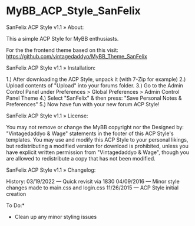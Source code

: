 # MyBB_ACP_Style_SanFelix

SanFelix ACP Style v1.1
» About:

This a simple ACP Style for MyBB enthusiasts.

For the the frontend theme based on this visit: https://github.com/vintagedaddyo/MyBB_Theme_SanFelix



SanFelix ACP Style v1.1
» Installation:

1.) After downloading the ACP Style, unpack it (with 7-Zip for example)
2.) Upload contents of "Upload" into your forums folder.
3.) Go to the Admin Control Panel under Preferences > Global Preferences > Admin Control Panel Theme
4.) Select "SanFelix" & then press: "Save Personal Notes & Preferences"
5.) Now have fun with your new forum ACP Style!


SanFelix ACP Style v1.1
» License:

You may not remove or change the MyBB copyright nor the Designed by: "Vintagedaddyo & Wage" statements in the footer of this ACP Style's templates. You may use and modify this ACP Style to your personal likings, but redistributing a modified version for download is prohibited, unless you have explicit written permission from "Vintagedaddyo & Wage", though you are allowed to redistribute a copy that has not been modified.

SanFelix ACP Style v1.1
» Changelog:

History:
03/19/2022 — Quick revisit via 1830
04/09/2016 — Minor style changes made to main.css and login.css
11/26/2015 — ACP Style initial creation

To Do:*
* Clean up any minor styling issues

